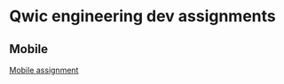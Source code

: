 # Qwic engineering dev assignments

## Mobile
[Mobile assignment](https://github.com/qwicengineering/dev-assignment/tree/main/mobile-assignment)
